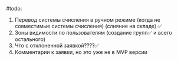 #todo:
1. Перевод системы счисления в ручном режиме (когда не совместимые системы счисления) (слияние на складе) ✅
2. Зоны видимости по пользователям (создание групп✅ и всего остального)
3. Что с отклоненной заявкой????✅
3. Комментарии к заявки, но это уже не в MVP версии